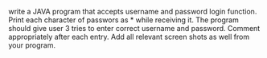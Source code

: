 write a JAVA program that accepts username and password login function. 
Print each character of passwors as * while receiving it. 
The program should give user 3 tries to enter correct username and password. 
Comment appropriately after each entry.
Add all relevant screen shots as well from your program.
